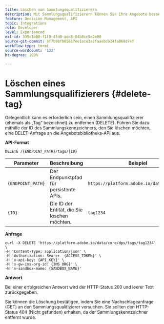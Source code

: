 ```yaml
---
title: Löschen von Sammlungsqualifizierern
description: Mit Sammlungsqualifizierern können Sie Ihre Angebote besser organisieren und sortieren.
feature: Decision Management, API
topic: Integrations
role: Developer
level: Experienced
exl-id: 335c1b80-f1f0-4fd0-add8-84b8cc5e2e00
source-git-commit: 6f7b9bfb65617ee1ace3a2faaebdb24fa068d74f
workflow-type: tm+mt
source-wordcount: '122'
ht-degree: 100%

---
```



# Löschen eines Sammlungsqualifizierers {#delete-tag}

Gelegentlich kann es erforderlich sein, einen Sammlungsqualifizierer (ehemals als „Tag“ bezeichnet) zu entfernen (DELETE). Führen Sie dazu mithilfe der ID des Sammlungskennzeichners, den Sie löschen möchten, eine DELET-Anfrage an die Angebotsbibliotheks-API aus.

**API-Format**

```http
DELETE /{ENDPOINT_PATH}/tags/{ID}
```

| Parameter | Beschreibung | Beispiel |
| --------- | ----------- | ------- |
| `{ENDPOINT_PATH}` | Der Endpunktpfad für persistente APIs. | `https://platform.adobe.io/data/core/dps/` |
| `{ID}` | Die ID der Entität, die Sie löschen möchten. | `tag1234` |

**Anfrage**

```shell
curl -X DELETE 'https://platform.adobe.io/data/core/dps/tags/tag1234' \
-H 'Content-Type: application/json' \
-H 'Authorization: Bearer  {ACCESS_TOKEN}' \
-H 'x-api-key: {API_KEY}' \
-H 'x-gw-ims-org-id: {IMS_ORG}' \
-H 'x-sandbox-name: {SANDBOX_NAME}'
```

**Antwort**

Bei einer erfolgreichen Antwort wird der HTTP-Status 200 und leerer Text zurückgegeben.

Sie können die Löschung bestätigen, indem Sie eine Nachschlageanfrage (GET) an den Sammlungsqualifizierer versuchen. Sie sollten den HTTP-Status 404 (Nicht gefunden) erhalten, da der Sammlungskennzeichner entfernt wurde.